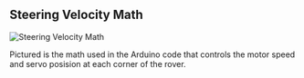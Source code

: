 ## Steering Velocity Math
![Steering Velocity Math](/Images/Steering_Math.png?raw=true "Steering Velocity Math")

Pictured is the math used in the Arduino code that controls the motor speed and servo posision at each corner of the rover.
